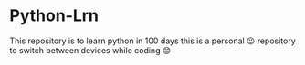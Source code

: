 # Python-Lrn
This repository is to learn python in 100 days
this is a personal 😉 repository to switch between devices while coding
😊
